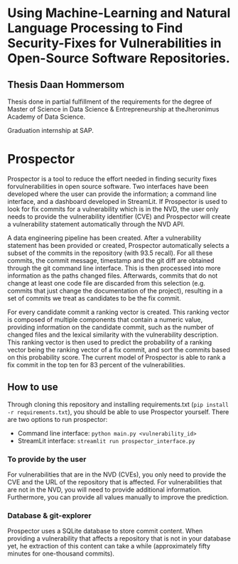 # Using Machine-Learning and Natural Language Processing to Find Security-Fixes for Vulnerabilities in Open-Source Software Repositories.

## Thesis Daan Hommersom
Thesis done in partial fulfillment of the requirements for the degree of Master of Science in Data Science & Entrepreneurship at theJheronimus Academy of Data Science.

Graduation internship at SAP.

# Prospector
Prospector is a tool to reduce the effort needed in finding security fixes forvulnerabilities in open source software. Two interfaces have been developed where the user can provide the information; a command line interface, and a dashboard developed in StreamLit. If Prospector is used to look for fix commits for a vulnerability which is in the NVD, the user only needs to provide the vulnerability identifier (CVE) and Prospector will create a vulnerability statement automatically through the NVD API.

A data engineering pipeline has been created. After a vulnerability statement has been provided or created, Prospector automatically selects a subset of the commits in the repository (with 93.5 recall). For all these commits, the commit message, timestamp and the git diff are obtained through the git command line interface. This is then processed into more information as the paths changed files. Afterwards, commits that do not change at least one code file are discarded from this selection (e.g. commits that just change the documentation of the project), resulting in a set of commits we treat as candidates to be the fix commit.

For every candidate commit a ranking vector is created. This ranking vector is composed of multiple components that contain a numeric value, providing information on the candidate commit, such as the number of changed files and the lexical similarity with the vulnerability description. This ranking vector is then used to predict the probability of a ranking vector being the ranking vector of a fix commit, and sort the commits based on this probability score. The current model of Prospector is able to rank a fix commit in the top ten for 83 percent of the vulnerabilities.

## How to use

Through cloning this repository and installing requirements.txt (`pip install -r requirements.txt`), you should be able to use Prospector yourself. There are two options to run prospector:

 - Command line interface: `python main.py <vulnerability_id> `
 - StreamLit interface: `streamlit run prospector_interface.py`

### To provide by the user

For vulnerabilities that are in the NVD (CVEs), you only need to provide the CVE and the URL of the repository that is affected. For vulnerabilities that are not in the NVD, you will need to provide additional information. Furthermore, you can provide all values manually to improve the prediction.

### Database & git-explorer

Prospector uses a SQLite database to store commit content. When providing a vulnerability that affects a repository that is not in your database yet, he extraction of this content can take a while (approximately fifty minutes for one-thousand commits). 